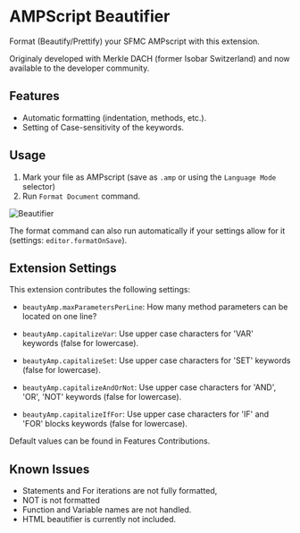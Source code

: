 # AMPScript Beautifier

Format (Beautify/Prettify) your SFMC AMPscript with this extension.

Originaly developed with Merkle DACH (former Isobar Switzerland) and now available to the developer community.

## Features

* Automatic formatting (indentation, methods, etc.).
* Setting of Case-sensitivity of the keywords.

## Usage

1. Mark your file as AMPscript (save as `.amp` or using the `Language Mode` selector)
2. Run `Format Document` command.

![Beautifier](https://raw.githubusercontent.com/fib-at-isobar/beautyAmp/master/images/beautyAmp.gif)

The format command can also run automatically if your settings allow for it (settings: `editor.formatOnSave`).

## Extension Settings

This extension contributes the following settings:

* `beautyAmp.maxParametersPerLine`: How many method parameters can be located on one line?

* `beautyAmp.capitalizeVar`: Use upper case characters for 'VAR' keywords (false for lowercase).
* `beautyAmp.capitalizeSet`: Use upper case characters for 'SET' keywords (false for lowercase).
* `beautyAmp.capitalizeAndOrNot`: Use upper case characters for 'AND', 'OR', 'NOT' keywords (false for lowercase).
* `beautyAmp.capitalizeIfFor`: Use upper case characters for 'IF' and 'FOR' blocks keywords (false for lowercase).

Default values can be found in Features Contributions.

## Known Issues

* Statements and For iterations are not fully formatted,
* NOT is not formatted
* Function and Variable names are not handled.
* HTML beautifier is currently not included.

